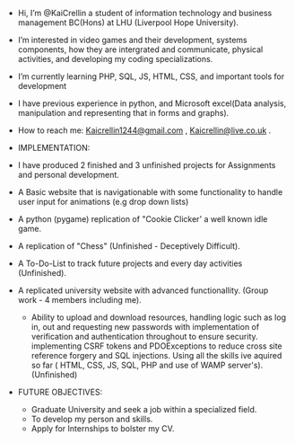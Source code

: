 -  Hi, I’m @KaiCrellin a student of information technology and business management BC(Hons) at LHU (Liverpool Hope University).
  
-  I’m interested in video games and their development, systems components, how they are intergrated and communicate, physical activities, and developing my coding specializations.
  
-  I’m currently learning PHP, SQL, JS, HTML, CSS, and important tools for development
  
-  I have previous experience in python, and Microsoft excel(Data analysis, manipulation and representing that in forms and graphs).
  
-  How to reach me: Kaicrellin1244@gmail.com , Kaicrellin@live.co.uk .

- IMPLEMENTATION:
- I have produced 2 finished and 3 unfinished projects for Assignments and personal development.
- A Basic website that is navigationable with some functionality to handle user input for animations (e.g drop down lists)
- A python (pygame) replication of "Cookie Clicker' a well known idle game.
- A replication of "Chess" (Unfinished - Deceptively Difficult).
- A To-Do-List to track future projects and every day activities (Unfinished).
- A replicated university website with advanced functionallity. (Group work - 4 members including me).
  - Ability to upload and download resources, handling logic such as log in, out and requesting new passwords with implementation of verification and authentication throughout
    to ensure security. implementing CSRF tokens and PDOExceptions to reduce cross site reference forgery and SQL injections.
    Using all the skills ive aquired so far ( HTML, CSS, JS, SQL, PHP and use of WAMP server's). (Unfinished)
              

              
- FUTURE OBJECTIVES:
    - Graduate University and seek a job within a specialized field.
    - To develop my person and skills.
    - Apply for Internships to bolster my CV.
   

<!---
KaiCrellin/KaiCrellin is a ✨ special ✨ repository because its `README.md` (this file) appears on your GitHub profile.
You can click the Preview link to take a look at your changes.
--->
